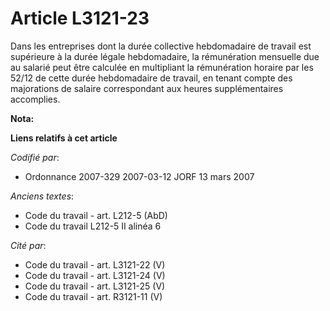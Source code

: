 # Article L3121-23

Dans les entreprises dont la durée collective hebdomadaire de travail est supérieure à la durée légale hebdomadaire, la
rémunération mensuelle due au salarié peut être calculée en multipliant la rémunération horaire par les 52/12 de cette durée
hebdomadaire de travail, en tenant compte des majorations de salaire correspondant aux heures supplémentaires accomplies.

**Nota:**



**Liens relatifs à cet article**

_Codifié par_:

  - Ordonnance 2007-329 2007-03-12 JORF 13 mars 2007

_Anciens textes_:

  - Code du travail - art. L212-5 (AbD)
  - Code du travail L212-5 II alinéa 6

_Cité par_:

  - Code du travail - art. L3121-22 (V)
  - Code du travail - art. L3121-24 (V)
  - Code du travail - art. L3121-25 (V)
  - Code du travail - art. R3121-11 (V)
